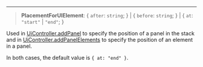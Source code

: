 ***

> **PlacementForUIElement**: \{ `after`: `string`; } | \{ `before`: `string`; } | \{ `at`: `"start"` | `"end"`; }

Used in [UiController.addPanel](UiController.md#addpanel) to specify the position of a panel in the stack
and in [UiController.addPanelElements](UiController.md#addpanelelements) to specify the position of an element in a panel.

In both cases, the default value is `{ at: "end" }`.

